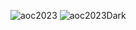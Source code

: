 ![aoc2023](https://github.com/Sarthak950/AOC-2023/assets/93645760/41f03167-aa89-4258-a8bd-11644ea17124)
![aoc2023Dark](https://github.com/Sarthak950/AOC-2023/assets/93645760/a9b86687-39fa-4f23-8b72-5f2b2672c62b)

